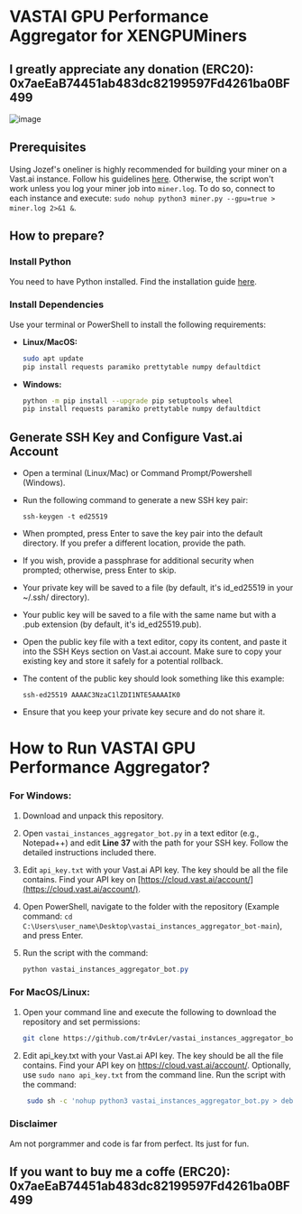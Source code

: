 # VASTAI GPU Performance Aggregator for XENGPUMiners

## I greatly appreciate any donation (ERC20): 0x7aeEaB74451ab483dc82199597Fd4261ba0BF499

![image](https://github.com/tr4vLer/vastai_performance_bot/assets/149298759/03ae681b-98e0-4114-a4aa-5e2b3033c240)

## Prerequisites
Using Jozef's oneliner is highly recommended for building your miner on a Vast.ai instance. Follow his guidelines [here](https://github.com/JozefJarosciak/xgpu). 
Otherwise, the script won't work unless you log your miner job into `miner.log`. To do so, connect to each instance and execute: `sudo nohup python3 miner.py --gpu=true > miner.log 2>&1 &`.

## How to prepare?

### Install Python
You need to have Python installed. Find the installation guide [here](https://wiki.python.org/moin/BeginnersGuide/Download).

### Install Dependencies
Use your terminal or PowerShell to install the following requirements:

- **Linux/MacOS:**
  ```sh
  sudo apt update
  pip install requests paramiko prettytable numpy defaultdict
  
- **Windows:**
     ```sh
    python -m pip install --upgrade pip setuptools wheel
    pip install requests paramiko prettytable numpy defaultdict

   
## Generate SSH Key and Configure Vast.ai Account

- Open a terminal (Linux/Mac) or Command Prompt/Powershell (Windows).
- Run the following command to generate a new SSH key pair:
  ```shell
  ssh-keygen -t ed25519
- When prompted, press Enter to save the key pair into the default directory. If you prefer a different location, provide the path.
- If you wish, provide a passphrase for additional security when prompted; otherwise, press Enter to skip.
- Your private key will be saved to a file (by default, it's id_ed25519 in your ~/.ssh/ directory).
- Your public key will be saved to a file with the same name but with a .pub extension (by default, it's id_ed25519.pub).
- Open the public key file with a text editor, copy its content, and paste it into the SSH Keys section on Vast.ai account. Make sure to copy your existing key and store it safely for a potential rollback.
- The content of the public key should look something like this example:
  
  ```shell
  ssh-ed25519 AAAAC3NzaC1lZDI1NTE5AAAAIK0
- Ensure that you keep your private key secure and do not share it.


# How to Run VASTAI GPU Performance Aggregator?

### For Windows:
1. Download and unpack this repository.
2. Open `vastai_instances_aggregator_bot.py` in a text editor (e.g., Notepad++) and edit **Line 37** with the path for your SSH key. Follow the detailed instructions included there.
3. Edit `api_key.txt` with your Vast.ai API key. The key should be all the file contains. Find your API key on [https://cloud.vast.ai/account/](https://cloud.vast.ai/account/).
4. Open PowerShell, navigate to the folder with the repository (Example command: `cd C:\Users\user_name\Desktop\vastai_instances_aggregator_bot-main`), and press Enter.
5. Run the script with the command:
   
   ```powershell
   python vastai_instances_aggregator_bot.py

### For MacOS/Linux:
1. Open your command line and execute the following to download the repository and set permissions:

   ```sh
   git clone https://github.com/tr4vLer/vastai_instances_aggregator_bot.git && cd vastai_instances_aggregator_bot && chmod 600 api_key.txt && chmod +x vastai_instances_aggregator_bot.py
3. Edit api_key.txt with your Vast.ai API key. The key should be all the file contains. Find your API key on https://cloud.vast.ai/account/. Optionally, use `sudo nano api_key.txt` from the command line.
Run the script with the command:

   ```sh
    sudo sh -c 'nohup python3 vastai_instances_aggregator_bot.py > debug_output.log 2>&1 &' && tail -f debug_output.log

### Disclaimer
Am not porgrammer and code is far from perfect. Its just for fun. 

## If you want to buy me a coffe (ERC20):  0x7aeEaB74451ab483dc82199597Fd4261ba0BF499
